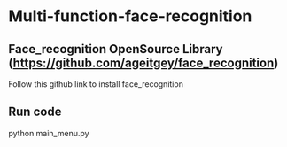 # Multi-function-face-recognition

## Face_recognition OpenSource Library (https://github.com/ageitgey/face_recognition)
Follow this github link to install face_recognition

## Run code
python main_menu.py

